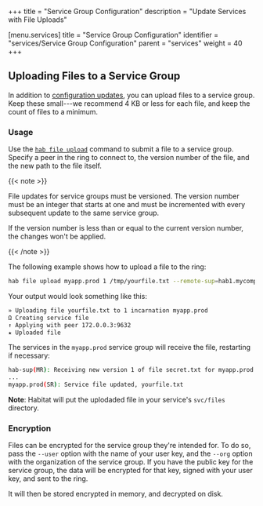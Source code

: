 +++
title = "Service Group Configuration"
description = "Update Services with File Uploads"


[menu.services]
    title = "Service Group Configuration"
    identifier = "services/Service Group Configuration"
    parent = "services"
    weight = 40
+++

## Uploading Files to a Service Group

In addition to [configuration updates](service_updates), you can
upload files to a service group. Keep these small---we recommend 4 KB or less for each
file, and keep the count of files to a minimum.

### Usage

Use the [`hab file upload`](../reference/habitat_cli#hab-file-upload) command
to submit a file to a service group. Specify a peer in the ring to connect to,
the version number of the file, and the new path to the file itself.

{{< note >}}

File updates for service groups must be versioned. The version number must be an
integer that starts at one and must be incremented with every subsequent update
to the same service group.

If the version number is less than or equal to
the current version number, the changes won't be applied.

{{< /note >}}

The following example shows how to upload a file to the ring:

```bash
hab file upload myapp.prod 1 /tmp/yourfile.txt --remote-sup=hab1.mycompany.com
```

Your output would look something like this:

```sh
» Uploading file yourfile.txt to 1 incarnation myapp.prod
Ω Creating service file
↑ Applying with peer 172.0.0.3:9632
★ Uploaded file
```

The services in the `myapp.prod` service group will receive the file, restarting if necessary:

```sh
hab-sup(MR): Receiving new version 1 of file secret.txt for myapp.prod
...
myapp.prod(SR): Service file updated, yourfile.txt
```

**Note**: Habitat will put the uplodaded file in your service's `svc/files` directory.

### Encryption

Files can be encrypted for the service group they're intended for. To do so,
pass the `--user` option with the name of your user key, and the `--org` option
with the organization of the service group. If you have the public key for the
service group, the data will be encrypted for that key, signed with your user key,
and sent to the ring.

It will then be stored encrypted in memory, and decrypted on disk.
